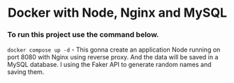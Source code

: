 <h1 align="center"> Docker with Node, Nginx and MySQL</h1>

### To run this project use the command below.
`docker compose up -d` - This gonna create an application Node running on port 8080 with Nginx using reverse proxy. And the data will be saved in a MySQL database. I using the Faker API to generate random names and saving them.
